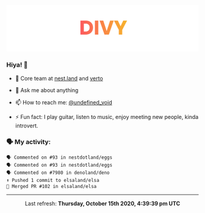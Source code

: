 
![](https://github.com/divy-work/divy-work/raw/master/assets/divy.png)

### Hiya! 👋

- 🔭 Core team at [nest.land](https://github.com/nestdotland/nest.land) and [verto](https://github.com/useverto/verto)

- 💬 Ask me about anything

- 📫 How to reach me: [@undefined_void](https://instagram.com/divy.exe)

- ⚡ Fun fact: I play guitar, listen to music, enjoy meeting new people, kinda introvert.

### 🗣 My activity:

```
🗣 Commented on #93 in nestdotland/eggs
🗣 Commented on #93 in nestdotland/eggs
🗣 Commented on #7980 in denoland/deno
⬆️ Pushed 1 commit to elsaland/elsa
🎉 Merged PR #102 in elsaland/elsa
```

------------
<p align="center">Last refresh: <b>Thursday, October 15th 2020, 4:39:39 pm UTC</b></p>
